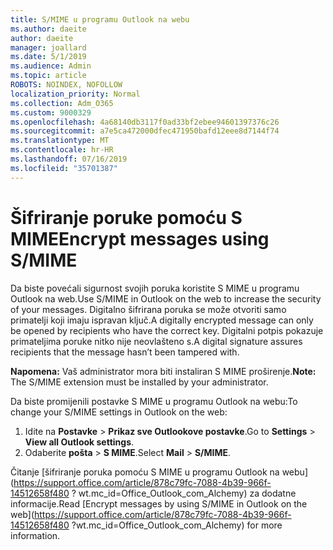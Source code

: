 ```yaml
---
title: S/MIME u programu Outlook na webu
ms.author: daeite
author: daeite
manager: joallard
ms.date: 5/1/2019
ms.audience: Admin
ms.topic: article
ROBOTS: NOINDEX, NOFOLLOW
localization_priority: Normal
ms.collection: Adm_O365
ms.custom: 9000329
ms.openlocfilehash: 4a68140db3117f0ad33bf2ebee94601397376c26
ms.sourcegitcommit: a7e5ca472000dfec471950bafd12eee8d7144f74
ms.translationtype: MT
ms.contentlocale: hr-HR
ms.lasthandoff: 07/16/2019
ms.locfileid: "35701387"
---
```

# <a name="encrypt-messages-using-smime"></a><span data-ttu-id="bb5d6-102">Šifriranje poruke pomoću S MIME</span><span class="sxs-lookup"><span data-stu-id="bb5d6-102">Encrypt messages using S/MIME</span></span>

<span data-ttu-id="bb5d6-103">Da biste povećali sigurnost svojih poruka koristite S MIME u programu Outlook na web.</span><span class="sxs-lookup"><span data-stu-id="bb5d6-103">Use S/MIME in Outlook on the web to increase the security of your messages.</span></span> <span data-ttu-id="bb5d6-104">Digitalno šifrirana poruka se može otvoriti samo primatelji koji imaju ispravan ključ.</span><span class="sxs-lookup"><span data-stu-id="bb5d6-104">A digitally encrypted message can only be opened by recipients who have the correct key.</span></span> <span data-ttu-id="bb5d6-105">Digitalni potpis pokazuje primateljima poruke nitko nije neovlašteno s.</span><span class="sxs-lookup"><span data-stu-id="bb5d6-105">A digital signature assures recipients that the message hasn’t been tampered with.</span></span>

<span data-ttu-id="bb5d6-106">**Napomena:** Vaš administrator mora biti instaliran S MIME proširenje.</span><span class="sxs-lookup"><span data-stu-id="bb5d6-106">**Note:** The S/MIME extension must be installed by your administrator.</span></span>

<span data-ttu-id="bb5d6-107">Da biste promijenili postavke S MIME u programu Outlook na webu:</span><span class="sxs-lookup"><span data-stu-id="bb5d6-107">To change your S/MIME settings in Outlook on the web:</span></span>

1. <span data-ttu-id="bb5d6-108">Idite na **Postavke** > **Prikaz sve Outlookove postavke**.</span><span class="sxs-lookup"><span data-stu-id="bb5d6-108">Go to **Settings** > **View all Outlook settings**.</span></span>
2. <span data-ttu-id="bb5d6-109">Odaberite **pošta** > **S MIME**.</span><span class="sxs-lookup"><span data-stu-id="bb5d6-109">Select **Mail** > **S/MIME**.</span></span>

<span data-ttu-id="bb5d6-110">Čitanje [šifriranje poruka pomoću S MIME u programu Outlook na webu] (https://support.office.com/article/878c79fc-7088-4b39-966f-14512658f480 ? wt.mc_id=Office_Outlook_com_Alchemy) za dodatne informacije.</span><span class="sxs-lookup"><span data-stu-id="bb5d6-110">Read [Encrypt messages by using S/MIME in Outlook on the web](https://support.office.com/article/878c79fc-7088-4b39-966f-14512658f480 ?wt.mc_id=Office_Outlook_com_Alchemy) for more information.</span></span>